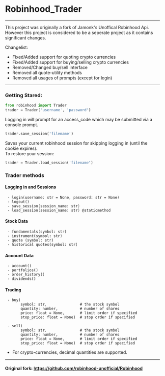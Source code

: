 # Robinhood_Trader

-------------------
This project was originally a fork of Jamonk's Unoffical Robinhood Api. 
However this project is considered to be a seperate project
as it contains significant changes. 

Changelist:  
 + Fixed/Added support for quoting crypto currencies
 + Fixed/Added support for buying/selling crypto currencies
 + Removed/Changed buy/sell interface 
 + Removed all quote-utility methods
 + Removed all usages of prompts (except for login)
 
------------------

### Getting Stared:
```python
from robinhood import Trader
trader = Trader('username', 'password') 
```
Logging in will prompt for an access_code which may be submitted  via a console prompt. 
```python
trader.save_session('filename')
```
Saves your current robinhood session for skipping logging in (until the cookie expires).  
 To restore your session:
```python
trader = Trader.load_session('filename')
```

### Trader methods 

#### Logging in and Sessions
```
 - login(username: str = None, password: str = None)
 - logout()
 - save_session(session_name: str)
 - load_session(session_name: str) @staticmethod 
```
#### Stock Data
```
 - fundamentals(symbol: str)
 - instrument(symbol: str)
 - quote (symbol: str)
 - historical quotes(symbol: str)
```
#### Account Data 
```
 - account()
 - portfolios() 
 - order_history()
 - dividends()
 ```
#### Trading 
```
 - buy(  
       symbol: str,               # the stock symbol
       quantity: number,          # number of shares
       price: float = None,       # limit order if specified
       stop_price: float = None)  # stop order if specified

 - sell(  
       symbol: str,               # the stock symbol
       quantity: number,          # number of shares
       price: float = None,       # limit order if specified
       stop_price: float = None)  # stop order if specified

 ```
 - For crypto-currencies, decimal quantities are supported. 


---------------------
#### Original fork: https://github.com/robinhood-unofficial/Robinhood
